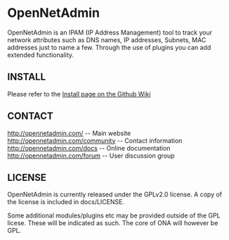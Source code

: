 OpenNetAdmin
============

OpenNetAdmin is an IPAM (IP Address Management) tool to track your
network attributes such as DNS names, IP addresses, Subnets, MAC addresses
just to name a few.  Through the use of plugins you can add extended 
functionality.

INSTALL
-------

Please refer to the [Install page on the Github Wiki](https://github.com/opennetadmin/ona/wiki/Install)


CONTACT
-------
http://opennetadmin.com/		-- Main website
http://opennetadmin.com/community	-- Contact information
http://opennetadmin.com/docs		-- Online documentation
http://opennetadmin.com/forum	 	-- User discussion group

LICENSE
-------
OpenNetAdmin is currently released under the GPLv2.0 license. A copy of the
license is included in docs/LICENSE.

Some additional modules/plugins etc may be provided outside of the GPL
licese. These will be indicated as such. The core of ONA will however be GPL.
